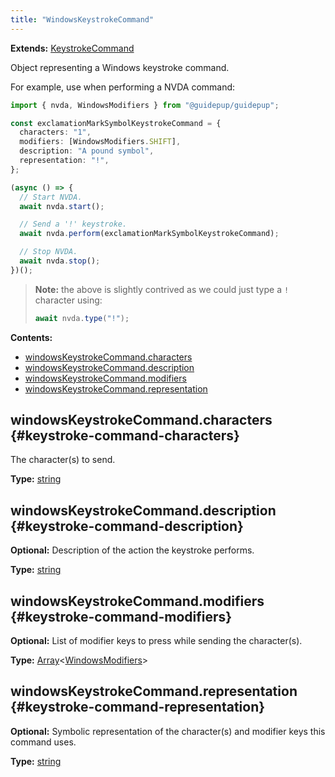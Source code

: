 ```yaml
---
title: "WindowsKeystrokeCommand"
---
```


**Extends:** [KeystrokeCommand]

Object representing a Windows keystroke command.

For example, use when performing a NVDA command:

```ts
import { nvda, WindowsModifiers } from "@guidepup/guidepup";

const exclamationMarkSymbolKeystrokeCommand = {
  characters: "1",
  modifiers: [WindowsModifiers.SHIFT],
  description: "A pound symbol",
  representation: "!",
};

(async () => {
  // Start NVDA.
  await nvda.start();

  // Send a '!' keystroke.
  await nvda.perform(exclamationMarkSymbolKeystrokeCommand);

  // Stop NVDA.
  await nvda.stop();
})();
```

> **Note:** the above is slightly contrived as we could just type a `!` character using:
>
> ```ts
> await nvda.type("!");
> ```

**Contents:**

- [windowsKeystrokeCommand.characters](./class-windows-keystroke-command#keystroke-command-characters)
- [windowsKeystrokeCommand.description](./class-windows-keystroke-command#keystroke-command-description)
- [windowsKeystrokeCommand.modifiers](./class-windows-keystroke-command#keystroke-command-modifiers)
- [windowsKeystrokeCommand.representation](./class-windows-keystroke-command#keystroke-command-representation)

## windowsKeystrokeCommand.characters {#keystroke-command-characters}

The character(s) to send.

**Type:** [string]

## windowsKeystrokeCommand.description {#keystroke-command-description}

**Optional:** Description of the action the keystroke performs.

**Type:** [string]

## windowsKeystrokeCommand.modifiers {#keystroke-command-modifiers}

**Optional:** List of modifier keys to press while sending the character(s).

**Type:** [Array]<[WindowsModifiers]>

## windowsKeystrokeCommand.representation {#keystroke-command-representation}

**Optional:** Symbolic representation of the character(s) and modifier keys this command uses.

**Type:** [string]

[keystrokecommand]: ./class-keystroke-command "KeystrokeCommand"
[windowsmodifiers]: ./class-windows-modifiers "WindowsModifiers"
[array]: https://developer.mozilla.org/en-US/docs/Web/JavaScript/Reference/Global_Objects/Array "Array"
[string]: https://developer.mozilla.org/en-US/docs/Web/JavaScript/Reference/Global_Objects/String "string"
